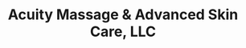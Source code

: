 ---
title: "Acuity Massage & Advanced Skin Care, LLC"
url: /grand-junction/acuity-massage-and-advanced-skin-care-llc/
shop: massage
---